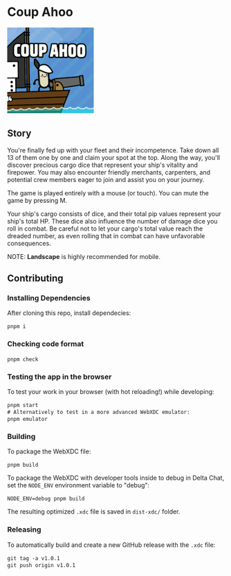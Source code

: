 # Coup Ahoo

<img src="./public/icon.png" alt="Game icon"/>

## Story

You're finally fed up with your fleet and their incompetence. Take down all 13 of them one by one and claim your spot at the top. Along the way, you'll discover precious cargo dice that represent your ship's vitality and firepower. You may also encounter friendly merchants, carpenters, and potential crew members eager to join and assist you on your journey.

The game is played entirely with a mouse (or touch). You can mute the game by pressing M.

Your ship's cargo consists of dice, and their total pip values represent your ship's total HP. These dice also influence the number of damage dice you roll in combat. Be careful not to let your cargo's total value reach the dreaded number, as even rolling that in combat can have unfavorable consequences.

NOTE: **Landscape** is highly recommended for mobile.

## Contributing

### Installing Dependencies

After cloning this repo, install dependecies:

```
pnpm i
```

### Checking code format

```
pnpm check
```

### Testing the app in the browser

To test your work in your browser (with hot reloading!) while developing:

```
pnpm start
# Alternatively to test in a more advanced WebXDC emulator:
pnpm emulator
```

### Building

To package the WebXDC file:

```
pnpm build
```

To package the WebXDC with developer tools inside to debug in Delta Chat, set the `NODE_ENV`
environment variable to "debug":

```
NODE_ENV=debug pnpm build
```

The resulting optimized `.xdc` file is saved in `dist-xdc/` folder.

### Releasing

To automatically build and create a new GitHub release with the `.xdc` file:

```
git tag -a v1.0.1
git push origin v1.0.1
```
